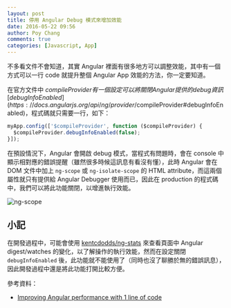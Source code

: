 ```yaml
---
layout: post
title: 停用 Angular Debug 模式來增加效能
date: 2016-05-22 09:56
author: Poy Chang
comments: true
categories: [Javascript, App]
---
```

不多看文件不會知道，其實 Angular 裡面有很多地方可以調整效能，其中有一個方式可以一行 code 就提升整個 Angular App 效能的方法，你一定要知道。

在官方文件中 $compileProvider 有一個設定可以將關閉 Angular 提供的 debug 資訊 [debugInfoEnabled](https://docs.angularjs.org/api/ng/provider/$compileProvider#debugInfoEnabled)，程式碼就只需要一行，如下：

```javascript
myApp.config(['$compileProvider', function ($compileProvider) {
  $compileProvider.debugInfoEnabled(false);
}]);
```

在預設情況下，Angular 會開啟 debug 模式，當程式有問題時，會在 console 中顯示相對應的錯誤提醒（雖然很多時候這訊息有看沒有懂），此時 Angular 會在 DOM 文件中加上 `ng-scope` 或 `ng-isolate-scope` 的 HTML attribute，而這兩個屬性就只有提供給 Angular Debugger 使用而已，因此在 production 的程式碼中，我們可以將此功能關閉，以增進執行效能。

![ng-scope](http://i.imgur.com/8YhhkC0.png)

## 小記

在開發過程中，可能會使用 [kentcdodds/ng-stats](https://github.com/kentcdodds/ng-stats) 來查看頁面中 Angular digest/watches 的變化，以了解操作的執行效能，然而在設定關閉 `debugInfoEnabled` 後，此功能就不能使用了（同時也沒了聊勝於無的錯誤訊息），因此開發過程中還是將此功能打開比較方便。


參考資料：

* [Improving Angular performance with 1 line of code](https://medium.com/swlh/improving-angular-performance-with-1-line-of-code-a1fb814a6476#.7dpkiap7p)